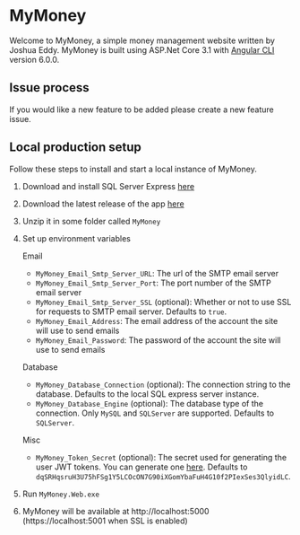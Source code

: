 # MyMoney

Welcome to MyMoney, a simple money management website written by Joshua Eddy. MyMoney is built using ASP.Net Core 3.1 with [Angular CLI](https://github.com/angular/angular-cli) version 6.0.0.

## Issue process
If you would like a new feature to be added please create a new feature issue.

## Local production setup 
Follow these steps to install and start a local instance of MyMoney.

1. Download and install SQL Server Express [here](https://www.microsoft.com/en-gb/sql-server/sql-server-downloads)
2. Download the latest release of the app [here](https://github.com/RelativeForce/MyMoney/releases)
3. Unzip it in some folder called `MyMoney`
4. Set up environment variables

   Email
   - `MyMoney_Email_Smtp_Server_URL`: The url of the SMTP email server
   - `MyMoney_Email_Smtp_Server_Port`: The port number of the SMTP email server
   - `MyMoney_Email_Smtp_Server_SSL` (optional): Whether or not to use SSL for requests to SMTP email server. Defaults to `true`.
   - `MyMoney_Email_Address`: The email address of the account the site will use to send emails
   - `MyMoney_Email_Password`: The password of the account the site will use to send emails

   Database
   - `MyMoney_Database_Connection` (optional): The connection string to the database. Defaults to the local SQL express server instance.
   - `MyMoney_Database_Engine` (optional): The database type of the connection. Only `MySQL` and `SQLServer` are supported. Defaults to `SQLServer`.

   Misc
   - `MyMoney_Token_Secret` (optional): The secret used for generating the user JWT tokens. You can generate one [here](https://www.grc.com/passwords.htm). Defaults to `dqSRHqsruH3U75hFSg1Y5LCOcON7G90iXGomYbaFuH4G10f2PIexSes3QlyidLC`.
5. Run `MyMoney.Web.exe`
6. MyMoney will be available at http://localhost:5000 (https://localhost:5001 when SSL is enabled)